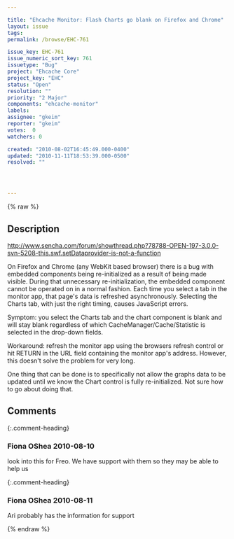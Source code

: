```yaml
---

title: "Ehcache Monitor: Flash Charts go blank on Firefox and Chrome"
layout: issue
tags: 
permalink: /browse/EHC-761

issue_key: EHC-761
issue_numeric_sort_key: 761
issuetype: "Bug"
project: "Ehcache Core"
project_key: "EHC"
status: "Open"
resolution: ""
priority: "2 Major"
components: "ehcache-monitor"
labels: 
assignee: "gkeim"
reporter: "gkeim"
votes:  0
watchers: 0

created: "2010-08-02T16:45:49.000-0400"
updated: "2010-11-11T18:53:39.000-0500"
resolved: ""




---
```


{% raw %}

## Description

<div markdown="1" class="description">

http://www.sencha.com/forum/showthread.php?78788-OPEN-197-3.0.0-svn-5208-this.swf.setDataprovider-is-not-a-function

On Firefox and Chrome (any WebKit based browser) there is a bug with embedded components being re-initialized as a result of being made visible.  During that unnecessary re-initialization, the embedded component cannot be operated on in a normal fashion. Each time you select a tab in the monitor app, that page's data is refreshed asynchronously. Selecting the Charts tab, with just the right timing, causes JavaScript errors.

Symptom: you select the Charts tab and the chart component is blank and will stay blank regardless of which CacheManager/Cache/Statistic is selected in the drop-down fields.

Workaround: refresh the monitor app using the browsers refresh control or hit RETURN in the URL field containing the monitor app's address. However, this doesn't solve the problem for very long.

One thing that can be done is to specifically not allow the graphs data to be updated until we know the Chart control is fully re-initialized. Not sure how to go about doing that.


</div>

## Comments


{:.comment-heading}
### **Fiona OShea** <span class="date">2010-08-10</span>

<div markdown="1" class="comment">

look into this for Freo. We have support with them so they may be able to help us

</div>


{:.comment-heading}
### **Fiona OShea** <span class="date">2010-08-11</span>

<div markdown="1" class="comment">

Ari probably has the information for support

</div>



{% endraw %}
